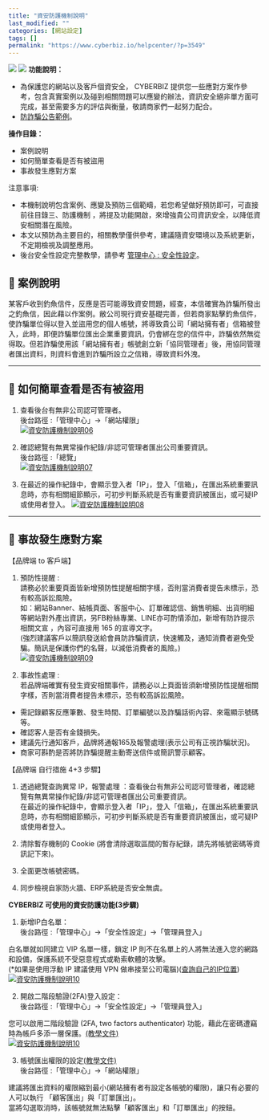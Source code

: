 ```yaml
---
title: "資安防護機制說明"
last_modified: ""
categories: [網站設定]
tags: []
permalink: "https://www.cyberbiz.io/helpcenter/?p=3549"
---
```


![](https://www.cyberbiz.io/helpcenter/wp-content/uploads/一般版3.png)
![](https://www.cyberbiz.io/helpcenter/wp-content/uploads/PLUS版3.png)
**功能說明：**  

* 為保護您的網站以及客戶個資安全， CYBERBIZ 提供您一些應對方案作參考，包含真實案例以及碰到相關問題可以應變的辦法，資訊安全絕非單方面可完成，甚至需要多方的評估與衡量，敬請商家們一起努力配合。
* [防詐騙公告範例](https://www.cyberbiz.io/support/wp-content/uploads/%E9%98%B2%E8%A9%90%E9%A8%99%E5%85%AC%E5%91%8A%E7%AF%84%E4%BE%8B.pdf)。

**操作目錄：**

* 案例說明
* 如何簡單查看是否有被盜用
* 事故發生應對方案

注意事項:  

* 本機制說明包含案例、應變及預防三個範疇，若您希望做好預防即可，可直接前往目錄三、防護機制 ，將提及功能開啟，來增強貴公司資訊安全，以降低資安相關潛在風險。
* 本文以預防為主要目的，相關教學僅供參考，建議隨資安環境以及系統更新，不定期檢視及調整應用。
* 後台安全性設定完整教學，請參考 [管理中心 : 安全性設定](https://www.cyberbiz.io/support/?p=472)。



## 📌 案例說明

某客戶收到釣魚信件，反應是否可能導致資安問題，經查，本信確實為詐騙所發出之釣魚信，因此藉以作案例。敝公司現行資安基礎完善，但若商家點擊釣魚信件，使詐騙單位得以登入並盜用您的個人帳號，將導致貴公司「網站擁有者」信箱被登入，此時，即便詐騙單位匯出企業重要資訊，仍會綁在您的信件中，詐騙依然無從得取。但若詐騙使用該「網站擁有者」帳號創立新「協同管理者」後，用協同管理者匯出資料，則資料會進到詐騙所設立之信箱，導致資料外洩。  


* * *

## 📌 如何簡單查看是否有被盜用



1. 查看後台有無非公司認可管理者。  
後台路徑 :「管理中心」→「網站權限」  
[![資安防護機制說明06](https://www.cyberbiz.io/support/wp-content/uploads/資安防護機制說明06.png)](https://www.cyberbiz.io/support/wp-content/uploads/資安防護機制說明06.png)



2. 確認總覽有無異常操作紀錄/非認可管理者匯出公司重要資訊。  
後台路徑 :「總覽」  
[![資安防護機制說明07](https://www.cyberbiz.io/support/wp-content/uploads/資安防護機制說明07.png)](https://www.cyberbiz.io/support/wp-content/uploads/資安防護機制說明07.png)



3. 在最近的操作紀錄中，會顯示登入者「IP」，登入「信箱」，在匯出系統重要訊息時，亦有相關細節顯示，可初步判斷系統是否有重要資訊被匯出，或可疑IP或使用者登入。 [![資安防護機制說明08](https://www.cyberbiz.io/support/wp-content/uploads/資安防護機制說明08.png)](https://www.cyberbiz.io/support/wp-content/uploads/資安防護機制說明08.png)


* * *

## 📌 事故發生應對方案



【品牌端 to 客戶端】

1. 預防性提醒 :   
請務必於重要頁面皆新增預防性提醒相關字樣，否則當消費者提告未標示，恐有較高訴訟風險。  
如：網站Banner、結帳頁面、客服中心、訂單確認信、銷售明細、出貨明細等網站對外產出資訊，另FB粉絲專業、LINE亦可酌情添加，新增有防詐提示相關文宣
，內容可直接用 165 的宣導文字。  
(強烈建議客戶以簡訊發送給會員防詐騙資訊，快速觸及，通知消費者避免受騙。簡訊是保護你們的名聲，以減低消費者的風險。)  
[![資安防護機制說明09](https://www.cyberbiz.io/support/wp-content/uploads/資安防護機制說明09.png)](https://www.cyberbiz.io/support/wp-content/uploads/資安防護機制說明09.png)



2. 事故性處理 :   
若品牌端確實有發生資安相關事件，請務必以上頁面皆須新增預防性提醒相關字樣，否則當消費者提告未標示，恐有較高訴訟風險。  

* 需記錄顧客反應筆數、發生時間、訂單編號以及詐騙話術內容、來電顯示號碼等。
* 確認客人是否有金錢損失。
* 建議先行通知客戶，品牌將通報165及報警處理(表示公司有正視詐騙狀況)。
* 商家可斟酌是否將防詐騙提醒主動寄送信件或簡訊警示顧客。



【品牌端 自行措施 4+3 步驟】

1. 透過總覽查詢異常 IP，報警處理 ：查看後台有無非公司認可管理者，確認總覽有無異常操作紀錄/非認可管理者匯出公司重要資訊。  
在最近的操作紀錄中，會顯示登入者「IP」，登入「信箱」，在匯出系統重要訊息時，亦有相關細節顯示，可初步判斷系統是否有重要資訊被匯出，或可疑IP或使用者登入。



2. 清除暫存機制的 Cookie (將會清除選取區間的暫存紀錄，請先將帳號密碼等資訊記下來)。


3. 全面更改帳號密碼。


4. 同步檢視自家防火牆、ERP系統是否安全無虞。

**CYBERBIZ 可使用的資安防護功能(3步驟)**  


1. 新增IP白名單：  
後台路徑 :「管理中心」→「安全性設定」→「管理員登入」  

白名單就如同建立 VIP 名單一樣，鎖定 IP 則不在名單上的人將無法進入您的網路和設備，保護系統不受惡意程式或勒索軟體的攻擊。  
(*如果是使用浮動 IP 建議使用 VPN 做串接至公司電腦)([查詢自己的IP位置](https://myip.com.tw/))  
[![資安防護機制說明10](https://www.cyberbiz.io/support/wp-content/uploads/安全性設定04.png)](https://www.cyberbiz.io/support/wp-content/uploads/安全性設定04.png)



2. 開啟二階段驗證(2FA)登入設定：  
後台路徑 :「管理中心」→「安全性設定」→「管理員登入」  

您可以啟用二階段驗證 (2FA, two factors authenticator)
功能，藉此在密碼遭竊時為帳戶多添一層保護。[(教學文件)](https://www.cyberbiz.io/support/?p=12650)  
[![資安防護機制說明10](https://www.cyberbiz.io/support/wp-content/uploads/安全性設定08.png)](https://www.cyberbiz.io/support/wp-content/uploads/安全性設定08.png)



3. 帳號匯出權限的設定[(教學文件)](https://www.cyberbiz.io/support/?p=2881#setting)  
後台路徑 :「管理中心」→「網站權限」  

建議將匯出資料的權限縮到最小(網站擁有者有設定各帳號的權限)，讓只有必要的人可以執行 「顧客匯出」與「訂單匯出」。  
當將勾選取消時，該帳號就無法點擊「顧客匯出」和「訂單匯出」的按鈕。

